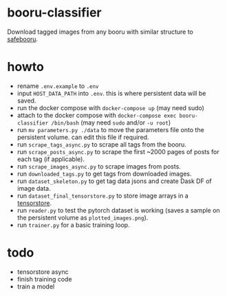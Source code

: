 # booru-classifier
Download tagged images from any booru with similar structure to [safebooru](https://safebooru.org/).

# howto
- rename ```.env.example``` to ```.env```
- input ```HOST_DATA_PATH``` into ```.env```. this is where persistent data will be saved.
- run the docker compose with ```docker-compose up``` (may need sudo)
- attach to the docker compose with ```docker-compose exec booru-classifier /bin/bash``` (may need ```sudo``` and/or ```-u root```)
- run ```mv parameters.py ./data``` to move the parameters file onto the persistent volume. can edit this file if required.
- run ```scrape_tags_async.py``` to scrape all tags from the booru.
- run ```scrape_posts_async.py``` to scrape the first ~2000 pages of posts for each tag (if applicable).
- run ```scrape_images_async.py``` to scrape images from posts.
- run ```downloaded_tags.py``` to get tags from downloaded images.
- run ```dataset_skeleton.py``` to get tag data jsons and create Dask DF of image data.
- run ```dataset_final_tensorstore.py``` to store image arrays in a [tensorstore](https://google.github.io/tensorstore/).
- run ```reader.py``` to test the pytorch dataset is working (saves a sample on the persistent volume as ```plotted_images.png```).
- run ```trainer.py``` for a basic training loop.

# todo
- tensorstore async
- finish training code
- train a model
